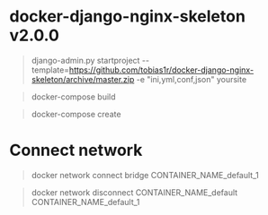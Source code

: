 # docker-django-nginx-skeleton v2.0.0

> django-admin.py startproject --template=https://github.com/tobias1r/docker-django-nginx-skeleton/archive/master.zip -e "ini,yml,conf,json" yoursite

> docker-compose build

> docker-compose create

# Connect network 
> docker network connect bridge CONTAINER_NAME_default_1

> docker network disconnect CONTAINER_NAME_default CONTAINER_NAME_default_1

